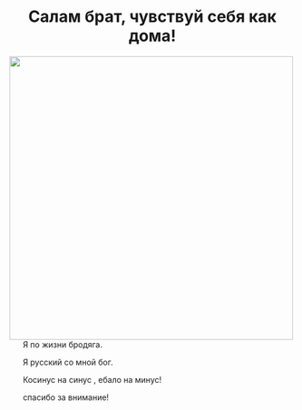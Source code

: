 <h1 align="center">Салам брат, чувствуй себя как дома!</h1>
<img width="500" align="left" src="https://user-images.githubusercontent.com/108931368/208918740-0be0abc4-a858-49af-b364-5426fde96ec7.gif">
<p>&nbsp;&nbsp;&nbsp;&nbsp;&nbsp;&nbsp;Я по жизни бродяга.</p>
<p>&nbsp;&nbsp;&nbsp;&nbsp;&nbsp;&nbsp;Я русский со мной бог.</p>
<p>&nbsp;&nbsp;&nbsp;&nbsp;&nbsp;&nbsp;Косинус на синус , ебало на минус!</p>
<p>&nbsp;&nbsp;&nbsp;&nbsp;&nbsp;&nbsp;спасибо за внимание!</p>
